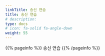 ```yaml
---
linkTitle: 송신 연습
title: 송신 연습
# description: 
type: docs
# icon: fa-solid fa-angle-down
weight: 55
---
```



{{% pageinfo %}}
송신 연습
{{% /pageinfo %}}


